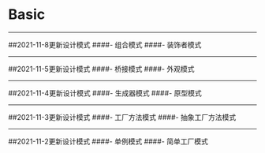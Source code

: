# Basic

---

##2021-11-8更新设计模式
####- 组合模式
####- 装饰者模式

---
##2021-11-5更新设计模式
####- 桥接模式
####- 外观模式

---

##2021-11-4更新设计模式
####- 生成器模式
####- 原型模式

---
##2021-11-3更新设计模式
####- 工厂方法模式
####- 抽象工厂方法模式

---
##2021-11-2更新设计模式
####- 单例模式
####- 简单工厂模式

